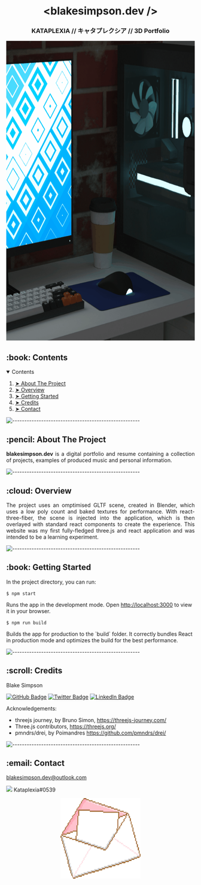 <h1 align="center"> &lt;blakesimpson.dev /&gt; </h1>
<h3 align="center"> KATAPLEXIA // キャタプレクシア // 3D Portfolio </h3>

<p align="center"> 
  <img src="preview-anim.gif" alt="Animated preview" height="800" width="800">
</p>

<!-- TABLE OF CONTENTS -->
<h2 id="contents"> :book: Contents</h2>

<details open="open">
  <summary>Contents</summary>
  <ol>
    <li><a href="#about-the-project"> ➤ About The Project</a></li>
    <li><a href="#overview"> ➤ Overview</a></li>
    <li><a href="#getting-started"> ➤ Getting Started</a></li>
    <li><a href="#credits"> ➤ Credits</a></li>
    <li><a href="#contact"> ➤ Contact</a></li>
  </ol>
</details>

![-----------------------------------------------------](https://raw.githubusercontent.com/andreasbm/readme/master/assets/lines/water.png)

<!-- ABOUT THE PROJECT -->
<h2 id="about-the-project"> :pencil: About The Project</h2>

<p align="justify"> 
  <b>blakesimpson.dev</b> is a digital portfolio and resume containing a collection of projects, examples of produced music and personal information.      
</p>

![-----------------------------------------------------](https://raw.githubusercontent.com/andreasbm/readme/master/assets/lines/water.png)

<!-- OVERVIEW -->
<h2 id="overview"> :cloud: Overview</h2>

<p align="justify"> 
  The project uses an omptimised GLTF scene, created in Blender, which uses a low poly count and baked textures for performance. With react-three-fiber, the scene is injected into the application, which is then overlayed with standard react components to create the experience. This website was my first fully-fledged three.js and react application and was intended to be a learning experiment.
</p>

![-----------------------------------------------------](https://raw.githubusercontent.com/andreasbm/readme/master/assets/lines/water.png)

<!-- GETTING STARTED -->
<h2 id="getting-started"> :book: Getting Started</h2>

<p>In the project directory, you can run:</p>

<pre><code>$ npm start</code></pre>
<p>
  Runs the app in the development mode. Open <a href="http://localhost:3000">http://localhost:3000</a> to view it in your browser.
</p>

<pre><code>$ npm run build</code></pre>
<p>
  Builds the app for production to the `build` folder. It correctly bundles React in production mode and optimizes the build for the best performance.
</p>

![-----------------------------------------------------](https://raw.githubusercontent.com/andreasbm/readme/master/assets/lines/water.png)

<!-- CREDITS -->
<h2 id="credits"> :scroll: Credits</h2>

<p>Blake Simpson</p>

[![GitHub Badge](https://img.shields.io/badge/GitHub-100000?style=for-the-badge&logo=github&logoColor=white)](https://github.com/blakesimpson-dev)
[![Twitter Badge](https://img.shields.io/badge/Twitter-1DA1F2?style=for-the-badge&logo=twitter&logoColor=white)](https://twitter.com/Kataplexia_AU)
[![LinkedIn Badge](https://img.shields.io/badge/LinkedIn-0077B5?style=for-the-badge&logo=linkedin&logoColor=white)](https://www.linkedin.com/in/blake-simpson-dev/)

<p>Acknowledgements:</p>

<ul>
  <li>threejs journey, by Bruno Simon, <a href="https://threejs-journey.com/">https://threejs-journey.com/</a></li>
  <li>Three.js contributors, <a href="https://threejs.org/">https://threejs.org/</a></li>
  <li>pmndrs/drei, by Poimandres <a href="https://github.com/pmndrs/drei/">https://github.com/pmndrs/drei/</a></li>
</ul>

![-----------------------------------------------------](https://raw.githubusercontent.com/andreasbm/readme/master/assets/lines/water.png)

<!-- CONTACT -->
<h2 id="contact"> :email: Contact</h2>

<p><a href="mailto:blakesimpson.dev@outlook.com">blakesimpson.dev@outlook.com</a></p>
<p><img src="https://assets-global.website-files.com/6257adef93867e50d84d30e2/625e5fcef7ab80b8c1fe559e_Discord-Logo-Color.png" height="20px" /> Kataplexia#0539</p>

<p align="center"> 
  <img src="mail-anim.gif" alt="Animated mail" height="215" width="214">
</p>
